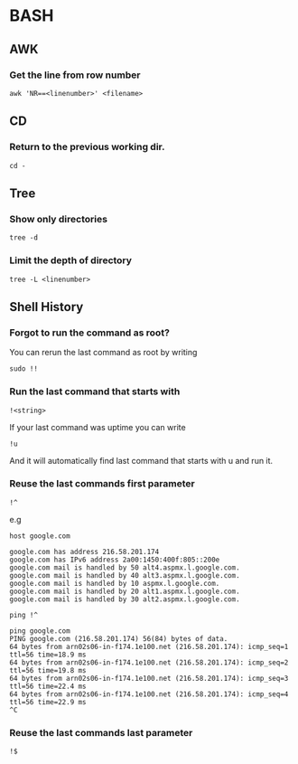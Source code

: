 # BASH

## AWK

### Get the line from row number
```
awk 'NR==<linenumber>' <filename>
```

## CD

### Return to the previous working dir.
```
cd -
```

## Tree
### Show only directories
```
tree -d
```

### Limit the depth of directory
```
tree -L <linenumber>
```

## Shell History
### Forgot to run the command as root?
You can rerun the last command as root by writing
```
sudo !!
```

### Run the last command that starts with
```
!<string>
```

If your last command was uptime you can write
```
!u
```
And it will automatically find last command that starts with u and run it.

### Reuse the last commands first parameter
```!^```

e.g
```
host google.com

google.com has address 216.58.201.174
google.com has IPv6 address 2a00:1450:400f:805::200e
google.com mail is handled by 50 alt4.aspmx.l.google.com.
google.com mail is handled by 40 alt3.aspmx.l.google.com.
google.com mail is handled by 10 aspmx.l.google.com.
google.com mail is handled by 20 alt1.aspmx.l.google.com.
google.com mail is handled by 30 alt2.aspmx.l.google.com.
```

```
ping !^

ping google.com
PING google.com (216.58.201.174) 56(84) bytes of data.
64 bytes from arn02s06-in-f174.1e100.net (216.58.201.174): icmp_seq=1 ttl=56 time=18.9 ms
64 bytes from arn02s06-in-f174.1e100.net (216.58.201.174): icmp_seq=2 ttl=56 time=19.8 ms
64 bytes from arn02s06-in-f174.1e100.net (216.58.201.174): icmp_seq=3 ttl=56 time=22.4 ms
64 bytes from arn02s06-in-f174.1e100.net (216.58.201.174): icmp_seq=4 ttl=56 time=22.9 ms
^C
```

### Reuse the last commands last parameter
```!$```